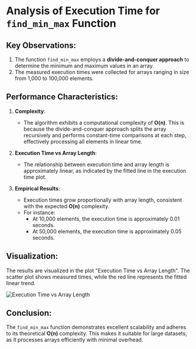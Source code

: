 # Analysis of Execution Time for `find_min_max` Function

## Key Observations:
1. The function `find_min_max` employs a **divide-and-conquer approach** to determine the minimum and maximum values in an array.
2. The measured execution times were collected for arrays ranging in size from 1,000 to 100,000 elements.

## Performance Characteristics:
1. **Complexity**:
   - The algorithm exhibits a computational complexity of **O(n)**. This is because the divide-and-conquer approach splits the array recursively and performs constant-time comparisons at each step, effectively processing all elements in linear time.

2. **Execution Time vs Array Length**:
   - The relationship between execution time and array length is approximately linear, as indicated by the fitted line in the execution time plot.

3. **Empirical Results**:
   - Execution times grow proportionally with array length, consistent with the expected **O(n)** complexity.
   - For instance:
     - At 10,000 elements, the execution time is approximately 0.01 seconds.
     - At 50,000 elements, the execution time is approximately 0.05 seconds.
## Visualization:
The results are visualized in the plot "Execution Time vs Array Length". The scatter plot shows measured times, while the red line represents the fitted linear trend.

![Execution Time vs Array Length]([execution_time_vs_array_length.png])

## Conclusion:
The `find_min_max` function demonstrates excellent scalability and adheres to its theoretical **O(n)** complexity. This makes it suitable for large datasets, as it processes arrays efficiently with minimal overhead.
